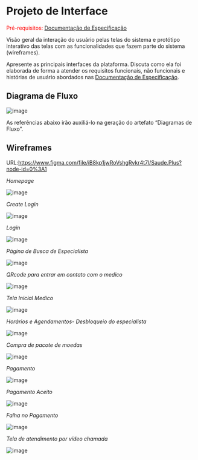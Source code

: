 
# Projeto de Interface

<span style="color:red">Pré-requisitos: <a href="2-Especificação do Projeto.md"> Documentação de Especificação</a></span>

Visão geral da interação do usuário pelas telas do sistema e protótipo interativo das telas com as funcionalidades que fazem parte do sistema (wireframes).

 Apresente as principais interfaces da plataforma. Discuta como ela foi elaborada de forma a atender os requisitos funcionais, não funcionais e histórias de usuário abordados nas <a href="2-Especificação do Projeto.md"> Documentação de Especificação</a>.

## Diagrama de Fluxo
![image](https://user-images.githubusercontent.com/65242472/135946325-58191c58-d3b8-4d3c-a435-330a0e1fb68f.png)

As referências abaixo irão auxiliá-lo na geração do artefato “Diagramas de Fluxo”.



## Wireframes
URL:https://www.figma.com/file/iB8kp1jwRoVshgRvkr4t7l/Saude.Plus?node-id=0%3A1

*Homepage*

![image](https://user-images.githubusercontent.com/83511889/135773986-c949d07c-92c8-4524-91b4-558fc15c6303.png)

*Create Login*

![image](https://user-images.githubusercontent.com/83511889/135773999-8ecb823d-12a5-456d-a9e3-826b5ea7ae5d.png)

*Login*

![image](https://user-images.githubusercontent.com/83511889/135774009-45928952-cfd0-4655-9373-5d0f65c6dc0e.png)


*Página de Busca de Especialista*

![image](https://user-images.githubusercontent.com/83511889/135774030-a93d1ae6-3bf7-4404-bcab-619886f40c83.png)

*QRcode para entrar em contato com o medico*

![image](https://user-images.githubusercontent.com/65242472/135941417-8fb30d33-f600-4715-b62e-df797ad8225a.png)


*Tela Inicial Medico* 

![image](https://user-images.githubusercontent.com/65242472/135941497-bc458ee4-f1e1-4b54-b517-1409fe0c2473.png)


*Horários e Agendamentos- Desbloqueio do especialista*

![image](https://user-images.githubusercontent.com/83511889/135774047-f53ab642-1283-40ec-a92b-64c5c593212b.png)

*Compra de pacote de moedas*

![image](https://user-images.githubusercontent.com/83511889/135774061-f79b9b1f-485c-42c4-931f-0e332cc6cc09.png)


*Pagamento*

![image](https://user-images.githubusercontent.com/83511889/135774075-e1ecde7a-d5d4-44e1-b87d-af0ce28b71fe.png)


*Pagamento Aceito* 

![image](https://user-images.githubusercontent.com/65242472/135941292-72c65681-2bbd-4714-a4be-5cc4b54e1ac4.png)

*Falha no Pagamento* 

![image](https://user-images.githubusercontent.com/65242472/135941323-cd25ef8e-c7b9-4a74-b737-4fe1ea1b30cc.png)

*Tela de atendimento por vídeo chamada*

![image](https://user-images.githubusercontent.com/83511889/135946690-ec9bdd99-5986-4e00-b937-782fe84d6a2d.png)


